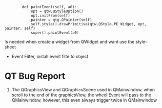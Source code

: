             def paintEvent(self, a0):
                opt = qtw.QStyleOption()
                opt.initFrom(self)
                painter = qtg.QPainter(self)
                self.style().drawPrimitive(qtw.QStyle.PE_Widget, opt, painter, self)
                super().paintEvent(a0)

Is needed when create a widget from QWidget and want use the style-sheet 


* Event Filter, install event filte to object 






# QT Bug Report 
1. The QGraphicsView and QGraphicsScene used in QMainwindow, when scroll to the end of the graphicsView, the wheel Event will pass to the QMainwindow, however, this even always trigger twice in QMainwindow 